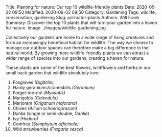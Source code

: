 Title: Planting for nature: Our top 10 wildlife-friendly plants
Date: 2020-09-02 09:50
Modified: 2020-09-02 09:50
Category: Gardening
Tags: wildlife, conservation, gardening
Slug: pollinator-plants
Authors: Will Frank
Summary: Discover the top 10 plants that will turn your garden into a haven for nature.
Image: ./images/wildlife-gardening.jpg


Collectively our gardens are home to a wide range of living creatures and form an increasingly beneficial habitat for wildlife.
The way we choose to manage our outdoor spaces can therefore make a big difference to the natural world.
By growing more wildlife-friendly plants we can attract a wider range of species into our gardens, creating a haven for nature.

These plants are some of the best flowers, wildflowers and herbs in our small back garden that wildlife absolutely love:

1. Foxgloves *(Digitalis)*
2. Hardy geraniums/cranesbills *(Geranium)*
3. Forget-me-not *(Myosotis)*
4. Marigolds *(Calendula)*
5. Marjoram *(Origanum majorana)*
6. Chives *(Allium schoenoprasum)*
7. Dahlia (single or semi-double, *Dahlia*)
8. Ivy *(Hedera)*
9. Comfrey *(Symphytum officinale)*
10. Wild strawberries *(Fragaria vesca)*
